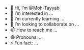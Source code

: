 - 👋 Hi, I’m @Moh-Tayyab
- 👀 I’m interested in ...
- 🌱 I’m currently learning ...
- 💞️ I’m looking to collaborate on ...
- 📫 How to reach me ...
- 😄 Pronouns: ...
- ⚡ Fun fact: ...

<!---
Moh-Tayyab/Moh-Tayyab is a ✨ special ✨ repository because its `README.md` (this file) appears on your GitHub profile.
You can click the Preview link to take a look at your changes.
--->
